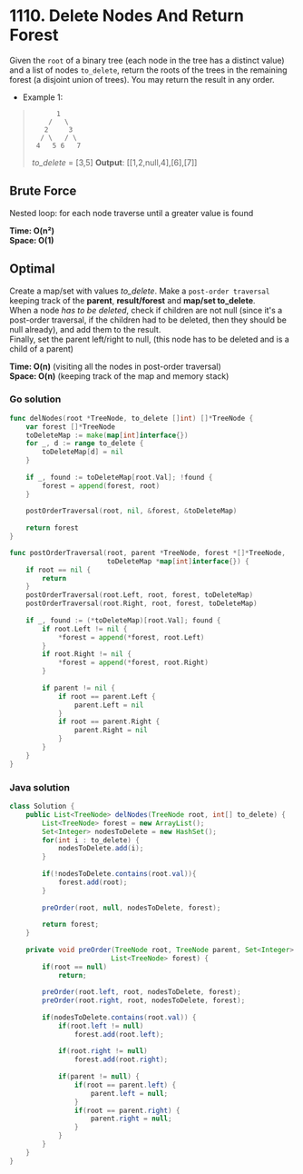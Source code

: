 # 1110. Delete Nodes And Return Forest

Given the `root` of a binary tree (each node in the tree has a distinct value) and a list of nodes 
`to_delete`, return the roots of the trees in the remaining forest (a disjoint union of trees). 
You may return the result in any order.

- Example 1:
>           1    
>         /   \   
>        2     3  
>       / \   / \   
>      4   5 6   7 
> *to_delete* = [3,5]
> **Output**: [[1,2,null,4],[6],[7]]

## Brute Force
Nested loop: for each node traverse until a greater value is found

**Time: O(n²) <br> Space: O(1)**

## Optimal
Create a map/set with values *to_delete*. 
Make a `post-order traversal` keeping track of the **parent**, **result/forest** and 
**map/set to_delete**.<br>
When a node *has to be deleted*, check if children are not null (since it's a post-order traversal, 
if the children had to be deleted, then they should be null already), and add them to the result. 
<br>
Finally, set the parent left/right to null, (this node has to be deleted and is a child of a parent)

**Time: O(n)** (visiting all the nodes in post-order traversal) <br> 
**Space: O(n)** (keeping track of the map and memory stack)

### Go solution
```go
func delNodes(root *TreeNode, to_delete []int) []*TreeNode {
    var forest []*TreeNode
    toDeleteMap := make(map[int]interface{})
    for _, d := range to_delete {
        toDeleteMap[d] = nil
    }
    
    if _, found := toDeleteMap[root.Val]; !found {
        forest = append(forest, root)
    }
    
    postOrderTraversal(root, nil, &forest, &toDeleteMap)
    
    return forest
}

func postOrderTraversal(root, parent *TreeNode, forest *[]*TreeNode, 
                        toDeleteMap *map[int]interface{}) {
    if root == nil {
        return
    }
    postOrderTraversal(root.Left, root, forest, toDeleteMap)
    postOrderTraversal(root.Right, root, forest, toDeleteMap)
    
    if _, found := (*toDeleteMap)[root.Val]; found {
        if root.Left != nil {
            *forest = append(*forest, root.Left)
        }
        if root.Right != nil {
            *forest = append(*forest, root.Right)
        }
        
        if parent != nil {
            if root == parent.Left {
                parent.Left = nil
            }
            if root == parent.Right {
                parent.Right = nil
            }
        }
    }
}
```
### Java solution
```java
class Solution {
    public List<TreeNode> delNodes(TreeNode root, int[] to_delete) {
        List<TreeNode> forest = new ArrayList();
        Set<Integer> nodesToDelete = new HashSet();
        for(int i : to_delete) {
            nodesToDelete.add(i);
        }
        
        if(!nodesToDelete.contains(root.val)){
            forest.add(root);
        }
        
        preOrder(root, null, nodesToDelete, forest);
        
        return forest;
    }
    
    private void preOrder(TreeNode root, TreeNode parent, Set<Integer> nodesToDelete,
                         List<TreeNode> forest) {
        if(root == null)
            return;
        
        preOrder(root.left, root, nodesToDelete, forest);
        preOrder(root.right, root, nodesToDelete, forest);
        
        if(nodesToDelete.contains(root.val)) {
            if(root.left != null)
                forest.add(root.left);
            
            if(root.right != null)
                forest.add(root.right);
            
            if(parent != null) {
                if(root == parent.left) {
                    parent.left = null;
                }
                if(root == parent.right) {
                    parent.right = null;
                }
            }
        }
    }
}
```